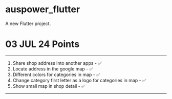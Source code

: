 # auspower_flutter

A new Flutter project.




#  03 JUL 24 Points
---------------------
1) Share shop address into another apps  - ✅
2) Locate address in the google map   - ✅
3) Different colors for categories in map   - ✅
4) Change category first letter as a logo for categories in map - ✅
5) Show small map in shop detail   - ✅

---------------------